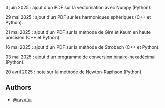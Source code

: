 
3 juin 2025 : ajout d'un PDF sur la vectorisation avec Numpy (Python).

29 mai 2025 : ajout d'un PDF sur les harmoniques sphériques (C++ et Python).

21 mai 2025 : ajout d'un PDF sur la méthode de Gim et Keum en haute précision (C++ et Python).

16 mai 2025 : ajout d'un PDF sur la méthode de Strobach (C++ et Python).

03 mai 2025 : ajout d'un programme de conversion binaire-hexadécimal (Python).

20 avril 2025 : note sur la méthode de Newton-Raphson (Python).

## Authors

- [@rayptor](https://www.github.com/rayptor)

